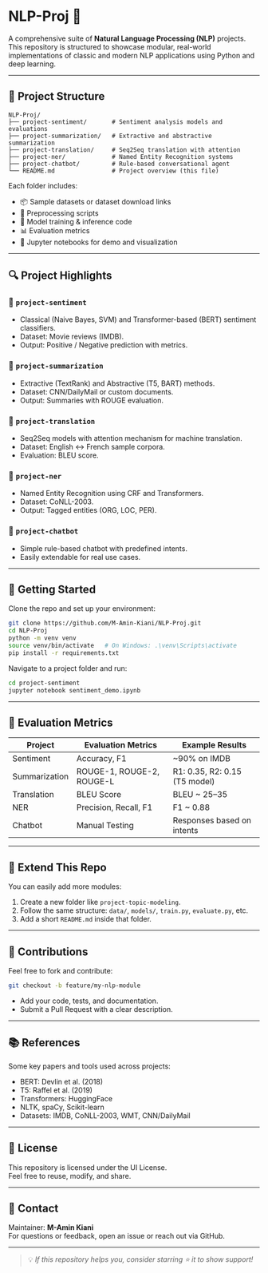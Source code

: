 # NLP-Proj 🚀

A comprehensive suite of **Natural Language Processing (NLP)** projects.  
This repository is structured to showcase modular, real-world implementations of classic and modern NLP applications using Python and deep learning.

---

## 📁 Project Structure

```
NLP-Proj/
├── project-sentiment/       # Sentiment analysis models and evaluations
├── project-summarization/   # Extractive and abstractive summarization
├── project-translation/     # Seq2Seq translation with attention
├── project-ner/             # Named Entity Recognition systems
├── project-chatbot/         # Rule-based conversational agent
└── README.md                # Project overview (this file)
```

Each folder includes:
- 📦 Sample datasets or dataset download links
- 📜 Preprocessing scripts
- 🧠 Model training & inference code
- 📊 Evaluation metrics
- 📓 Jupyter notebooks for demo and visualization

---

## 🔍 Project Highlights

### 📌 `project-sentiment`
- Classical (Naive Bayes, SVM) and Transformer-based (BERT) sentiment classifiers.
- Dataset: Movie reviews (IMDB).
- Output: Positive / Negative prediction with metrics.

### 📌 `project-summarization`
- Extractive (TextRank) and Abstractive (T5, BART) methods.
- Dataset: CNN/DailyMail or custom documents.
- Output: Summaries with ROUGE evaluation.

### 📌 `project-translation`
- Seq2Seq models with attention mechanism for machine translation.
- Dataset: English ↔ French sample corpora.
- Evaluation: BLEU score.

### 📌 `project-ner`
- Named Entity Recognition using CRF and Transformers.
- Dataset: CoNLL-2003.
- Output: Tagged entities (ORG, LOC, PER).

### 📌 `project-chatbot`
- Simple rule-based chatbot with predefined intents.
- Easily extendable for real use cases.

---

## 🚀 Getting Started

Clone the repo and set up your environment:

```bash
git clone https://github.com/M-Amin-Kiani/NLP-Proj.git
cd NLP-Proj
python -m venv venv
source venv/bin/activate   # On Windows: .\venv\Scripts\activate
pip install -r requirements.txt
```

Navigate to a project folder and run:

```bash
cd project-sentiment
jupyter notebook sentiment_demo.ipynb
```

---

## 🧪 Evaluation Metrics

| Project         | Evaluation Metrics        | Example Results               |
|----------------|----------------------------|-------------------------------|
| Sentiment       | Accuracy, F1               | ~90% on IMDB                  |
| Summarization   | ROUGE-1, ROUGE-2, ROUGE-L | R1: 0.35, R2: 0.15 (T5 model) |
| Translation     | BLEU Score                 | BLEU ~ 25–35                  |
| NER             | Precision, Recall, F1      | F1 ~ 0.88                     |
| Chatbot         | Manual Testing             | Responses based on intents    |

---

## 🧩 Extend This Repo

You can easily add more modules:

1. Create a new folder like `project-topic-modeling`.
2. Follow the same structure: `data/`, `models/`, `train.py`, `evaluate.py`, etc.
3. Add a short `README.md` inside that folder.

---

## 🤝 Contributions

Feel free to fork and contribute:

```bash
git checkout -b feature/my-nlp-module
```

- Add your code, tests, and documentation.
- Submit a Pull Request with a clear description.

---

## 📚 References

Some key papers and tools used across projects:
- BERT: Devlin et al. (2018)
- T5: Raffel et al. (2019)
- Transformers: HuggingFace
- NLTK, spaCy, Scikit-learn
- Datasets: IMDB, CoNLL-2003, WMT, CNN/DailyMail

---

## 📄 License

This repository is licensed under the UI License.  
Feel free to reuse, modify, and share.

---

## 🙋 Contact

Maintainer: **M-Amin Kiani**  
For questions or feedback, open an issue or reach out via GitHub.

---

> 💡 *If this repository helps you, consider starring ⭐ it to show support!*
